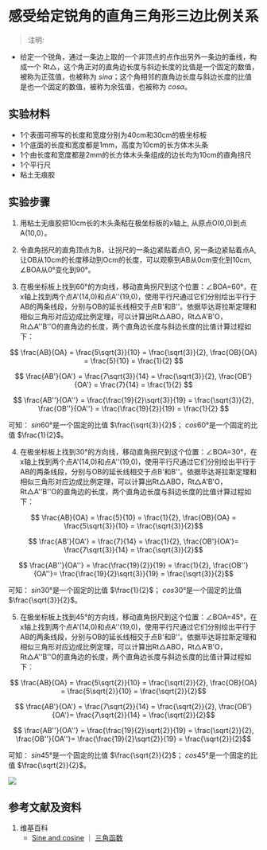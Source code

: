 # 感受给定锐角的直角三角形三边比例关系

> 注明:
>  
- 给定一个锐角，通过一条边上取的一个非顶点的点作出另外一条边的垂线，构成一个 Rt△，这个角正对的直角边长度与斜边长度的比值是一个固定的数值，被称为正弦值，也被称为 $sin α$；这个角相邻的直角边长度与斜边长度的比值是也一个固定的数值，被称为余弦值，也被称为 $cos α$。

## 实验材料

- 1个表面可擦写的长度和宽度分别为40cm和30cm的极坐标板
- 1个底面的长度和宽度都是1mm，高度为10cm的长方体木头条
- 1个由长度和宽度都是2mm的长方体木头条组成的边长均为10cm的直角拐尺
- 1个平行尺
- 粘土无痕胶

## 实验步骤

1. 用粘土无痕胶把10cm长的木头条粘在极坐标板的x轴上, 从原点O(0,0)到点A(10,0）。

2. 令直角拐尺的直角顶点为B，让拐尺的一条边紧贴着点O, 另一条边紧贴着点A, 让OB从10cm的长度移动到Ocm的长度，可以观察到AB从0cm变化到10cm, ∠BOA从0°变化到90°。

3. 在极坐标板上找到60°的方向线，移动直角拐尺到这个位置：∠BOA=60°，在x轴上找到两个点A'(14,0)和点A''(19,0)，使用平行尺通过它们分别绘出平行于AB的两条线段，分别与OB的延长线相交于点B'和B''。依据毕达哥拉斯定理和相似三角形对应边成比例定理，可以计算出Rt△ABO，Rt△A'B'O， Rt△A''B''O的直角边的长度，两个直角边长度与斜边长度的比值计算过程如下：

$$ \frac{AB}{OA} = \frac{5\sqrt{3}}{10} = \frac{\sqrt{3}}{2}, \frac{OB}{OA} = \frac{5}{10} = \frac{1}{2} $$

$$ \frac{AB'}{OA'} = \frac{7\sqrt{3}}{14} = \frac{\sqrt{3}}{2}, \frac{OB'}{OA'} = \frac{7}{14} = \frac{1}{2} $$

$$ \frac{AB''}{OA''} = \frac{\frac{19}{2}\sqrt{3}}{19} = \frac{\sqrt{3}}{2}, \frac{OB''}{OA''} = \frac{\frac{19}{2}}{19} = \frac{1}{2} $$

可知： $sin 60°$是一个固定的比值 $\frac{\sqrt{3}}{2}$； $cos 60°$是一个固定的比值 $\frac{1}{2}$。

4. 在极坐标板上找到30°的方向线，移动直角拐尺到这个位置：∠BOA=30°，在x轴上找到两个点A'(14,0)和点A''(19,0)，使用平行尺通过它们分别绘出平行于AB的两条线段，分别与OB的延长线相交于点B'和B''。依据毕达哥拉斯定理和相似三角形对应边成比例定理，可以计算出Rt△ABO，Rt△A'B'O， Rt△A''B''O的直角边的长度，两个直角边长度与斜边长度的比值计算过程如下：

$$ \frac{AB}{OA} = \frac{5}{10} = \frac{1}{2}, \frac{OB}{OA} = \frac{5\sqrt{3}}{10} = \frac{\sqrt{3}}{2}$$

$$ \frac{AB'}{OA'} = \frac{7}{14} = \frac{1}{2}, \frac{OB'}{OA'}= \frac{7\sqrt{3}}{14} = \frac{\sqrt{3}}{2}$$

$$ \frac{AB''}{OA''} = \frac{\frac{19}{2}}{19} = \frac{1}{2},  \frac{OB''}{OA''}= \frac{\frac{19}{2}\sqrt{3}}{19} = \frac{\sqrt{3}}{2}$$

可知： $sin 30°$是一个固定的比值 $\frac{1}{2}$； $cos 30°$是一个固定的比值 $\frac{\sqrt{3}}{2}$。

5. 在极坐标板上找到45°的方向线，移动直角拐尺到这个位置：∠BOA=45°，在x轴上找到两个点A'(14,0)和点A''(19,0)，使用平行尺通过它们分别绘出平行于AB的两条线段，分别与OB的延长线相交于点B'和B''。依据毕达哥拉斯定理和相似三角形对应边成比例定理，可以计算出Rt△ABO，Rt△A'B'O， Rt△A''B''O的直角边的长度，两个直角边长度与斜边长度的比值计算过程如下：

$$ \frac{AB}{OA} = \frac{5\sqrt{2}}{10} = \frac{\sqrt{2}}{2}, \frac{OB}{OA} = \frac{5\sqrt{2}}{10} = \frac{\sqrt{2}}{2}$$

$$ \frac{AB'}{OA'} = \frac{7\sqrt{2}}{14} = \frac{\sqrt{2}}{2}, \frac{OB'}{OA'}= \frac{7\sqrt{2}}{14} = \frac{\sqrt{2}}{2}$$

$$ \frac{AB''}{OA''} = \frac{\frac{19}{2}\sqrt{2}}{19} = \frac{\sqrt{2}}{2},  \frac{OB''}{OA''}= \frac{\frac{19}{2}\sqrt{2}}{19} = \frac{\sqrt{2}}{2}$$

可知： $sin 45°$是一个固定的比值 $\frac{\sqrt{2}}{2}$； $cos 45°$是一个固定的比值 $\frac{\sqrt{2}}{2}$。

![](/images/欧几里得几何/三角学/正余切值表/感受给定锐角的直角三角形三边比例关系/1a1.jpg)

## 参考文献及资料

1. 维基百科
	- [Sine and cosine](https://en.wikipedia.org/wiki/Sine) ｜ [三角函数](https://en.wikipedia.org/wiki/三角函数)
